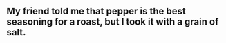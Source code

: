 ## My friend told me that pepper is the best seasoning for a roast, but I took it with a grain of salt.
